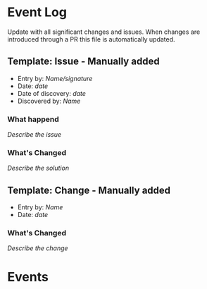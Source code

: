 # Event Log

Update with all significant changes and issues. When changes are introduced through a PR this file is automatically updated.

## Template: Issue - Manually added

- Entry by: *Name/signature*
- Date: *date*
- Date of discovery: *date*
- Discovered by: *Name*

### What happend

*Describe the issue*

### What's Changed

*Describe the solution*

## Template: Change - Manually added

- Entry by: *Name*
- Date: *date*

### What's Changed

*Describe the change*

# Events
